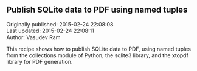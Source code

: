 ## Publish SQLite data to PDF using named tuples  
Originally published: 2015-02-24 22:08:08  
Last updated: 2015-02-24 22:08:11  
Author: Vasudev Ram  
  
This recipe shows how to publish SQLite data to PDF, using named tuples from the collections module of Python, the sqlite3 library, and the xtopdf library for PDF generation.
